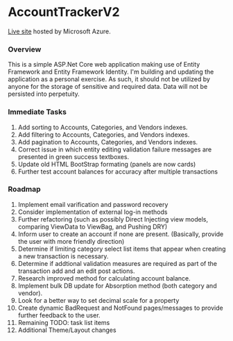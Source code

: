 # AccountTrackerV2
[Live site](https://accounttrackerv220200924184215.azurewebsites.net/Identity/Account/Login?ReturnUrl=%2F) hosted by Microsoft Azure.


### Overview
This is a simple ASP.Net Core web application making use of Entity Framework and Entity Framework Identity. I'm building and updating the application as a personal exercise. As such, it should not be utilized by anyone for the storage of sensitive and required data. Data will not be persisted into perpetuity. 

### Immediate Tasks
1. Add sorting to Accounts, Categories, and Vendors indexes.
2. Add filtering to Accounts, Categories, and Vendors indexes.
3. Add pagination to Accounts, Categories, and Vendors indexes.
4. Correct issue in which entity editing validation failure messages are presented in green success textboxes.
5. Update old HTML BootStrap formating (panels are now cards)
6. Further test account balances for accuracy after multiple transactions

### Roadmap
1. Implement email varification and password recovery
2. Consider implementation of external log-in methods
3. Further refactoring (such as possibly Direct Injecting view models, comparing ViewData to ViewBag, and Pushing DRY)
4. Inform user to create an account if none are present. (Basically, provide the user with more friendly direction)
5. Determine if limiting category select list items that appear when creating a new transaction is necessary.
6. Determine if addtional validation measures are required as part of the transaction add and an edit post actions. 
7. Research improved method for calculating account balance.
8. Implement bulk DB update for Absorption method (both category and vendor). 
9. Look for a better way to set decimal scale for a property
10. Create dynamic BadRequest and NotFound pages/messages to provide further feedback to the user.
11. Remaining TODO: task list items
12. Additional Theme/Layout changes
